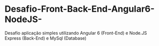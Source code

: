 # Desafio-Front-Back-End-Angular6-NodeJS-
Desafio aplicação simples utilizando Angular 6 (Front-End) e Node.JS Express (Back-End) e MySql (Database)
